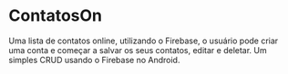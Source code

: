 # ContatosOn
Uma lista de contatos online, utilizando o Firebase, o usuário pode criar uma conta e começar a salvar os seus contatos, editar e deletar. Um simples CRUD usando o Firebase no Android.
